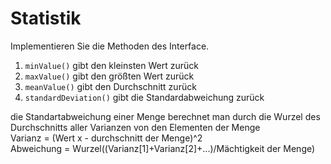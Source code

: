 <h1>Statistik</h1>
<p>Implementieren Sie die Methoden des Interface.</p>
<ol>
<li><code>minValue()</code> gibt den kleinsten Wert zurück</li>
<li><code>maxValue()</code> gibt den größten Wert zurück</li>
<li><code>meanValue()</code> gibt den Durchschnitt zurück</li>
<li><code>standardDeviation()</code> gibt die Standardabweichung zurück</li>
</ol>
<p> die Standartabweichung einer Menge berechnet man durch die Wurzel des Durchschnitts aller
     Varianzen von den Elementen der Menge
     <br>Varianz = (Wert x - durchschnitt der Menge)^2
     <br>Abweichung = Wurzel((Varianz[1]+Varianz[2]+...)/Mächtigkeit der Menge)
</p>